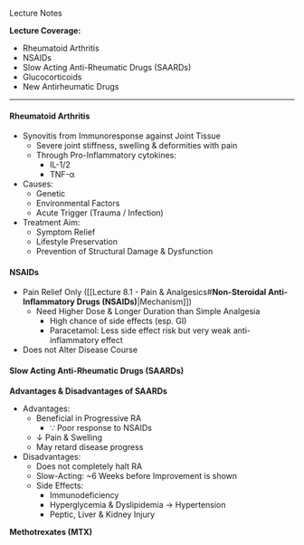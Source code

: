 Lecture Notes

**Lecture Coverage:**
- Rheumatoid Arthritis
- NSAIDs
- Slow Acting Anti-Rheumatic Drugs (SAARDs)
- Glucocorticoids
- New Antirheumatic Drugs

---
#### **Rheumatoid Arthritis**
- Synovitis from Immunoresponse against Joint Tissue
	- Severe joint stiffness, swelling & deformities with pain
    - Through Pro-Inflammatory cytokines:
	    - IL-1/2
	    - TNF-α
- Causes:
	- Genetic
	- Environmental Factors
	- Acute Trigger (Trauma / Infection)
- Treatment Aim:
	- Symptom Relief
	- Lifestyle Preservation
	- Prevention of Structural Damage & Dysfunction


#### **NSAIDs**
- Pain Relief Only ([[Lecture 8.1 - Pain & Analgesics#**Non-Steroidal Anti-Inflammatory Drugs (NSAIDs)**|Mechanism]])
	- Need Higher Dose & Longer Duration than Simple Analgesia
		- High chance of side effects (esp. GI)
		- Paracetamol: Less side effect risk but very weak anti-inflammatory effect
- Does not Alter Disease Course


#### **Slow Acting Anti-Rheumatic Drugs (SAARDs)**
**Advantages & Disadvantages of SAARDs**
- Advantages:
	- Beneficial in Progressive RA 
		- ∵ Poor response to NSAIDs
	- ↓ Pain & Swelling
	- May retard disease progress
- Disadvantages:
	- Does not completely halt RA
	- Slow-Acting: ~6 Weeks before Improvement is shown
	- Side Effects:
		- Immunodeficiency
		- Hyperglycemia & Dyslipidemia → Hypertension
		- Peptic, Liver & Kidney Injury

**Methotrexates (MTX)**



